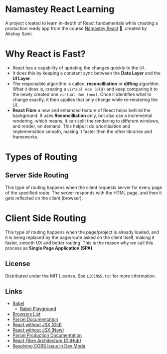 # Namastey React Learning

A project created to learn in-depth of React fundamentals while creating a production ready app from the course [Namastey React](https://namastedev.com/learn/namaste-react) 🚀, created by Akshay Saini.

# Why React is Fast?

- React has a capability of updating the changes quickly to the UI.
- It does this by keeping a constant sync between the **Data Layer** and the **UI Layer**.
- The responsible algorithm is called, **reconcilliation** or **diffing** algorithm. What it does
  is, creating a `virtual dom (old)` and keep comparing it to the newly created one `virtual dom (new)`.
  Once it identifies what to change exactly, it then applies that only change while re-rendering the UI.
- **React Fibre** a new and enhanced feature of React helps behind the background. It uses **Reconcilliation**
  only, but also use a incremental rendering, which means, it can split the rendering to different windows, and
  render, on demand. This helps it do prioritisation and implementation smooth, making it faster then the other
  libraries and frameworks.

# Types of Routing

## Server Side Routing

This type of routing happens when the client requests server for every page of the specified route. The server responds with the HTML page, and then it gets reflected on the client (browser).

# Client Side Routing

This type of routing happens when the page/project is already loaded, and it is being replaced by the page/route asked on the client itself, making it faster, smooth UX and better routing. This is the reason why we call this process as **Single Page Application (SPA)**.

<!-- LICENSE -->

## License

Distributed under the MIT License. See `LICENSE.txt` for more information.

## Links

- [Babel](https://babeljs.io/)
  - [Babel Playground](https://babeljs.io/repl#)
- [Browsers List](https://browserslist.dev/)
- [Parcel Documentation](https://parceljs.org/getting-started/webapp/)
- [React without JSX (Old)](https://legacy.reactjs.org/docs/react-without-jsx.html)
- [React without JSX (New)](https://react.dev/reference/react/createElement#creating-an-element-without-jsx)
- [Parcel Production Documentation](https://parceljs.org/features/production/)
- [React Fibre Architecture (GitHub)](https://github.com/acdlite/react-fiber-architecture)
- [Resolving CORS Issue in Dev Mode](https://nordicapis.com/10-free-to-use-cors-proxies/)
